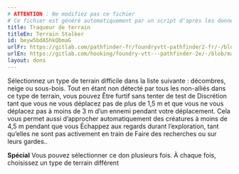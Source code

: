 ```yaml
---
# ATTENTION : Ne modifiez pas ce fichier
# Ce fichier est généré automatiquement par un script d'après les données du module Foundry VTT officiel et de sa traduction
title: Traqueur de terrain
titleEn: Terrain Stalker
id: beyw5bdA5hkQbmaG
urlFr: https://gitlab.com/pathfinder-fr/foundryvtt-pathfinder2-fr/-/blob/master/data/feats/beyw5bdA5hkQbmaG.htm
urlEn: https://gitlab.com/hooking/foundry-vtt---pathfinder-2e/-/blob/master/packs/data/feats.db/terrain-stalker.json
layout: dons
---
```

Sélectionnez un type de terrain difficile dans la liste suivante : décombres, neige ou sous-bois. Tout en étant non détecté par tous les non-alliés dans ce type de terrain, vous pouvez Être furtif sans tenter de test de Discrétion tant que vous ne vous déplacez pas de plus de 1,5 m et que vous ne vous déplacez pas à moins de 3 m d’un ennemi pendant votre déplacement. Cela vous permet aussi d’approcher automatiquement des créatures à moins de 4,5 m pendant que vous Échappez aux regards durant l’exploration, tant qu’elles ne sont pas activement en train de Faire des recherches ou sur leurs gardes..

**Spécial** Vous pouvez sélectionner ce don plusieurs fois. À chaque fois, choisissez un type de terrain différent
